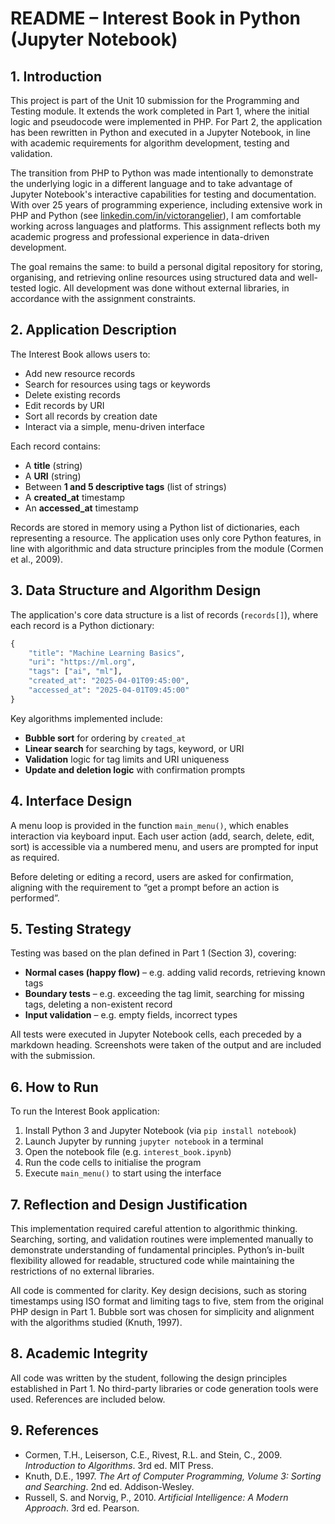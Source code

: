 # README – Interest Book in Python (Jupyter Notebook)

## 1. Introduction

This project is part of the Unit 10 submission for the Programming and Testing module. It extends the work completed in Part 1, where the initial logic and pseudocode were implemented in PHP. For Part 2, the application has been rewritten in Python and executed in a Jupyter Notebook, in line with academic requirements for algorithm development, testing and validation.

The transition from PHP to Python was made intentionally to demonstrate the underlying logic in a different language and to take advantage of Jupyter Notebook's interactive capabilities for testing and documentation. With over 25 years of programming experience, including extensive work in PHP and Python (see [linkedin.com/in/victorangelier](https://www.linkedin.com/in/victorangelier/)), I am comfortable working across languages and platforms. This assignment reflects both my academic progress and professional experience in data-driven development.

The goal remains the same: to build a personal digital repository for storing, organising, and retrieving online resources using structured data and well-tested logic. All development was done without external libraries, in accordance with the assignment constraints.

## 2. Application Description

The Interest Book allows users to:

- Add new resource records
- Search for resources using tags or keywords
- Delete existing records
- Edit records by URI
- Sort all records by creation date
- Interact via a simple, menu-driven interface

Each record contains:
- A **title** (string)
- A **URI** (string)
- Between **1 and 5 descriptive tags** (list of strings)
- A **created_at** timestamp
- An **accessed_at** timestamp

Records are stored in memory using a Python list of dictionaries, each representing a resource. The application uses only core Python features, in line with algorithmic and data structure principles from the module (Cormen et al., 2009).

## 3. Data Structure and Algorithm Design

The application's core data structure is a list of records (`records[]`), where each record is a Python dictionary:

```python
{
    "title": "Machine Learning Basics",
    "uri": "https://ml.org",
    "tags": ["ai", "ml"],
    "created_at": "2025-04-01T09:45:00",
    "accessed_at": "2025-04-01T09:45:00"
}
```

Key algorithms implemented include:

- **Bubble sort** for ordering by `created_at`
- **Linear search** for searching by tags, keyword, or URI
- **Validation** logic for tag limits and URI uniqueness
- **Update and deletion logic** with confirmation prompts

## 4. Interface Design

A menu loop is provided in the function `main_menu()`, which enables interaction via keyboard input. Each user action (add, search, delete, edit, sort) is accessible via a numbered menu, and users are prompted for input as required.

Before deleting or editing a record, users are asked for confirmation, aligning with the requirement to “get a prompt before an action is performed”.

## 5. Testing Strategy

Testing was based on the plan defined in Part 1 (Section 3), covering:

- **Normal cases (happy flow)** – e.g. adding valid records, retrieving known tags
- **Boundary tests** – e.g. exceeding the tag limit, searching for missing tags, deleting a non-existent record
- **Input validation** – e.g. empty fields, incorrect types

All tests were executed in Jupyter Notebook cells, each preceded by a markdown heading. Screenshots were taken of the output and are included with the submission.

## 6. How to Run

To run the Interest Book application:

1. Install Python 3 and Jupyter Notebook (via `pip install notebook`)
2. Launch Jupyter by running `jupyter notebook` in a terminal
3. Open the notebook file (e.g. `interest_book.ipynb`)
4. Run the code cells to initialise the program
5. Execute `main_menu()` to start using the interface

## 7. Reflection and Design Justification

This implementation required careful attention to algorithmic thinking. Searching, sorting, and validation routines were implemented manually to demonstrate understanding of fundamental principles. Python’s in-built flexibility allowed for readable, structured code while maintaining the restrictions of no external libraries.

All code is commented for clarity. Key design decisions, such as storing timestamps using ISO format and limiting tags to five, stem from the original PHP design in Part 1. Bubble sort was chosen for simplicity and alignment with the algorithms studied (Knuth, 1997).

## 8. Academic Integrity

All code was written by the student, following the design principles established in Part 1. No third-party libraries or code generation tools were used. References are included below.

## 9. References

- Cormen, T.H., Leiserson, C.E., Rivest, R.L. and Stein, C., 2009. *Introduction to Algorithms*. 3rd ed. MIT Press.
- Knuth, D.E., 1997. *The Art of Computer Programming, Volume 3: Sorting and Searching*. 2nd ed. Addison-Wesley.
- Russell, S. and Norvig, P., 2010. *Artificial Intelligence: A Modern Approach*. 3rd ed. Pearson.